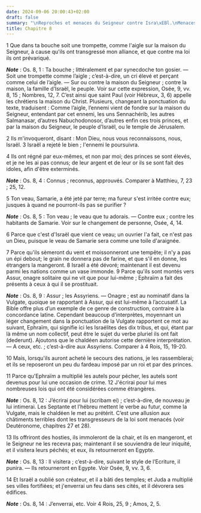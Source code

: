 ```yaml
---
date: 2024-09-06 20:00:43+02:00
draft: false
summary: "\nReproches et menaces du Seigneur contre Isra\xEBl.\nMenaces contre Juda.\n"
title: Chapitre 8
---
```





1 Que dans ta bouche soit une trompette, comme l'aigle sur la maison du Seigneur, à cause qu'ils ont transgressé mon alliance, et que contre ma loi ils ont prévariqué.

***Note*** :  Os. 8, 1 : Ta bouche ; littéralement et par synecdoche ton gosier. ― Soit une trompette comme l’aigle ; c’est-à-dire, un cri élevé et perçant comme celui de l’aigle. ― Sur ou contre la maison du Seigneur ; contre la maison, la famille d’Israël, le peuple. Voir sur cette expression, Osée, 9, vv. 8, 15 ; Nombres, 12, 7. C’est ainsi que saint Paul (voir Hébreux, 3, 6) appelle les chrétiens la maison du Christ. Plusieurs, changeant la ponctuation du texte, traduisent : Comme l’aigle, l’ennemi vient de fondre sur la maison du Seigneur, entendant par cet ennemi, les uns Sennachérib, les autres Salmanasar, d’autres Nabuchodonosor, d’autres enfin ces trois princes, et par la maison du Seigneur, le peuple d’Israël, ou le temple de Jérusalem.

2 Ils m'invoqueront, disant : Mon Dieu, nous vous reconnaissons, nous, Israël. 3 Israël a rejeté le bien ; l'ennemi le poursuivra.


4 Ils ont régné par eux-mêmes, et non par moi; des princes se sont élevés, et je ne les ai pas connus; de leur argent et de leur or ils se sont fait des idoles, afin d'être exterminés.

***Note*** :  Os. 8, 4 : Connus ; reconnus, approuvés. Comparer à Matthieu, 7, 23 ; 25, 12.

5 Ton veau, Samarie, a été jeté par terre; ma fureur s'est irritée contre eux; jusques à quand ne pourront-ils pas se purifier ?

***Note*** :  Os. 8, 5 : Ton veau ; le veau que tu adorais. ― Contre eux ; contre les habitants de Samarie. Voir sur le changement de personne, Osée, 4, 14.

6 Parce que c'est d'Israël que vient ce veau; un ouvrier l'a fait, ce n'est pas un Dieu, puisque le veau de Samarie sera comme une toile d'araignée.


7 Parce qu'ils sèmeront du vent et moissonneront une tempête; il n'y a pas un épi debout; le grain ne donnera pas de farine, et que s'il en donne, les étrangers la mangeront. 8 Israël a été dévoré; maintenant il est devenu parmi les nations comme un vase immonde. 9 Parce qu'ils sont montés vers Assur, onagre solitaire qui ne vit que pour lui-même ; Ephraïm a fait des présents à ceux à qui il se prostituait.

***Note*** :  Os. 8, 9 : Assur ; les Assyriens. ― Onagre ; est au nominatif dans la Vulgate, quoique se rapportant à Assur, qui est lui-même à l’accusatif. La Bible offre plus d’un exemple de ce genre de construction, contraire à la concordance latine. Cependant beaucoup d’interprètes, moyennant un léger changement dans la ponctuation de la Vulgate rapportent ce mot au suivant, Ephraïm, qui signifie ici les Israélites des dix tribus, et qui, étant par là même un nom collectif, peut être le sujet du verbe pluriel ils ont fait (dederunt). Ajoutons que le chaldéen autorise cette dernière interprétation. ― A ceux, etc. ; c’est-à-dire aux Assyriens. Comparer à 4 Rois, 15, 19-20.

10 Mais, lorsqu'ils auront acheté le secours des nations, je les rassemblerai; et ils se reposeront un peu du fardeau imposé par un roi et par des princes.


11 Parce qu'Ephraïm a multiplié les autels pour pécher, les autels sont devenus pour lui une occasion de crime. 12 J'écrirai pour lui mes nombreuses lois qui ont été considérées comme étrangères.

***Note*** :  Os. 8, 12 : J’écrirai pour lui (scribam ei) ; c’est-à-dire, de nouveau je lui intimerai. Les Septante et l’hébreu mettent le verbe au futur, comme la Vulgate, mais le chaldéen le met au prétérit. C’est une allusion aux châtiments terribles dont les transgresseurs de la loi sont menacés (voir Deutéronome, chapitres 27 et 28).

13 Ils offriront des hosties, ils immoleront de la chair, et ils en mangeront, et le Seigneur ne les recevra pas; maintenant il se souviendra de leur iniquité, et il visitera leurs péchés; et eux, ils retourneront en Egypte.

***Note*** :  Os. 8, 13 : Il visitera ; c’est-à-dire, suivant le style de l’Ecriture, il punira. ― Ils retourneront en Egypte. Voir Osée, 9, vv. 3, 6.


14 Et Israël a oublié son créateur, et il a bâti des temples; et Juda a multiplié ses villes fortifiées; et j'enverrai un feu dans ses cités, et il dévorera ses édifices.

***Note*** :  Os. 8, 14 : J’enverrai, etc. Voir 4 Rois, 25, 9 ; Amos, 2, 5.

